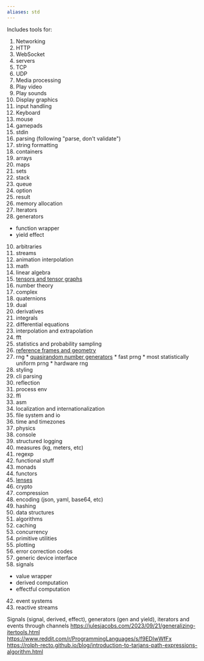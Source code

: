 ```yaml
---
aliases: std
---
```


Includes tools for:
1. Networking
  1. HTTP
  2. WebSocket
  3. servers
  4. TCP
  5. UDP
2. Media processing
  1. Play video
  2. Play sounds
  3. Display graphics
3. input handling
  1. Keyboard
  2. mouse
  3. gamepads
  4. stdin
4. parsing (following "parse, don't validate")
5. string formatting
6. containers
  1. arrays
  2. maps
  3. sets
  4. stack
  5. queue
  6. option
  7. result
7. memory allocation
8. Iterators
9.  generators
  * function wrapper
  * yield effect
10. arbitraries
11. streams
12. animation interpolation
13. math
  1. linear algebra
  2. [tensors and tensor graphs](https://dl.acm.org/doi/10.1145/3704865)
  3. number theory
  4. complex
  5. quaternions
  6. dual
  7. derivatives
  8. integrals
  9. differential equations
  10. interpolation and extrapolation
  11. fft
  12. statistics and probability sampling
  13. [reference frames and geometry](https://www.cs.cornell.edu/~asampson/blog/gator.html)
  14. rng 
    * [quasirandom number generators](https://extremelearning.com.au/unreasonable-effectiveness-of-quasirandom-sequences/)
    * fast prng
    * most statistically uniform prng
    * hardware rng
14. styling
15. cli parsing
16. reflection 
17. process env
18. ffi
19. asm
20. localization and internationalization 
21. file system and io
22. time and timezones
23. physics
24. console
25. structured logging
26. measures (kg, meters, etc)
27. regexp
28. functional stuff
  29. monads
  30. functors
  31. [lenses](https://github.com/akheron/optics-ts)
29. crypto
30. compression
31. encoding (json, yaml, base64, etc)
32. hashing
33. data structures
34. algorithms
35. caching
36. concurrency
37. primitive utilities
38. plotting
39. error correction codes
40. generic device interface
41. signals
  * value wrapper
  * derived computation
  * effectful computation
42. event systems
43. reactive streams

Signals (signal, derived, effect), generators (gen and yield), iterators and events through channels
https://julesjacobs.com/2023/09/21/generalizing-itertools.html
https://www.reddit.com/r/ProgrammingLanguages/s/f9EDIwWfFx
https://rolph-recto.github.io/blog/introduction-to-tarjans-path-expressions-algorithm.html